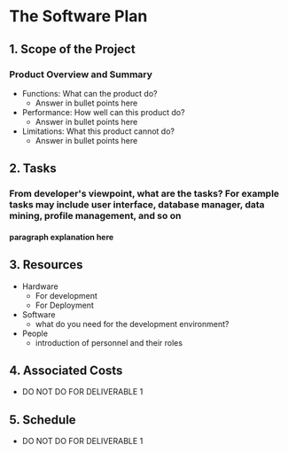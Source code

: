 # The Software Plan

## 1. Scope of the Project

### Product Overview and Summary

* Functions: What can the product do?
  * Answer in bullet points here
* Performance: How well can this product do?
  * Answer in bullet points here
* Limitations: What this product cannot do?
  * Answer in bullet points here

## 2. Tasks

### From developer's viewpoint, what are the tasks? For example tasks may include user interface, database manager, data mining, profile management, and so on

#### paragraph explanation here

## 3. Resources

* Hardware
  * For development
  * For Deployment
* Software
  * what do you need for the development environment?
* People
  * introduction of personnel and their roles

## 4. Associated Costs

* DO NOT DO FOR DELIVERABLE 1

## 5. Schedule

* DO NOT DO FOR DELIVERABLE 1